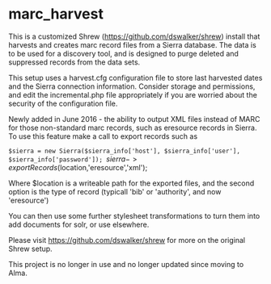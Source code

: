 # marc_harvest
This is a customized Shrew (https://github.com/dswalker/shrew) install that harvests and creates marc record files from a Sierra database. The data is to be used for a discovery tool, and is designed to purge deleted and suppressed records from the data sets.

This setup uses a harvest.cfg configuration file to store last harvested dates and the Sierra connection information. Consider storage and permissions, and edit the incremental.php file appropriately if you are worried about the security of the configuration file.

Newly added in June 2016 - the ability to output XML files instead of MARC for those non-standard marc records, such as eresource records in Sierra.
To use this feature make a call to export records such as 

`$sierra = new Sierra($sierra_info['host'], $sierra_info['user'], $sierra_info['password']);
`$sierra->exportRecords($location,'eresource','xml');	

Where $location is a writeable path for the exported files, and the second option is the type of record (typicall 'bib' or 'authority', and now 'eresource')

You can then use some further stylesheet transformations to turn them into add documents for solr, or use elsewhere.

Please visit https://github.com/dswalker/shrew for more on the original Shrew setup.

This project is no longer in use and no longer updated since moving to Alma.
